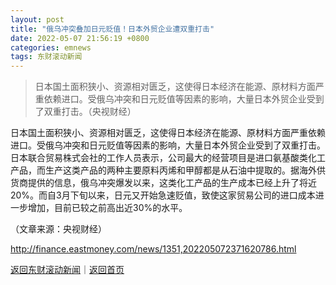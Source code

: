 ```yaml
---
layout: post
title: "俄乌冲突叠加日元贬值！日本外贸企业遭双重打击"
date: 2022-05-07 21:56:19 +0800
categories: emnews
tags: 东财滚动新闻
---
```

> 日本国土面积狭小、资源相对匮乏，这使得日本经济在能源、原材料方面严重依赖进口。受俄乌冲突和日元贬值等因素的影响，大量日本外贸企业受到了双重打击。（央视财经）

<p>日本国土面积狭小、资源相对匮乏，这使得日本经济在能源、原材料方面严重依赖进口。受俄乌冲突和日元贬值等因素的影响，大量日本外贸企业受到了双重打击。日本联合贸易株式会社的工作人员表示，公司最大的经营项目是进口氨基酸类化工产品，而生产这类产品的两种主要原料丙烯和甲醇都是从石油中提取的。据海外供货商提供的信息，俄乌冲突爆发以来，这类化工产品的生产成本已经上升了将近20%。而自3月下旬以来，日元又开始急速贬值，致使这家贸易公司的进口成本进一步增加，目前已较之前高出近30%的水平。</p><p class="em_media">（文章来源：央视财经）</p>

<http://finance.eastmoney.com/news/1351,202205072371620786.html>

[返回东财滚动新闻](//finews.withounder.com/emnews/)｜[返回首页](//finews.withounder.com/)